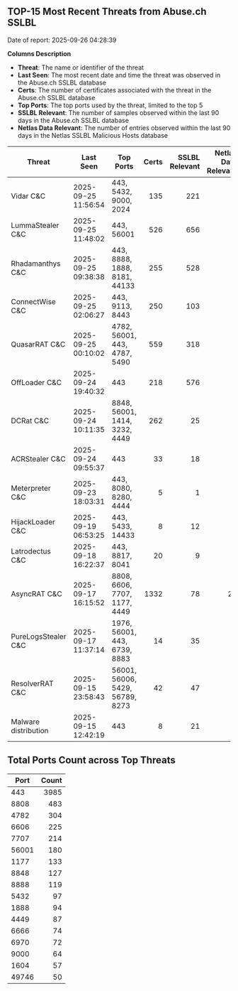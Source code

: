 ## TOP-15 Most Recent Threats from Abuse.ch SSLBL
Date of report: 2025-09-26 04:28:39

**Columns Description**
- **Threat**: The name or identifier of the threat
- **Last Seen**: The most recent date and time the threat was observed in the Abuse.ch SSLBL database
- **Certs**: The number of certificates associated with the threat in the Abuse.ch SSLBL database
- **Top Ports**: The top ports used by the threat, limited to the top 5
- **SSLBL Relevant**: The number of samples observed within the last 90 days in the Abuse.ch SSLBL database
- **Netlas Data Relevant**: The number of entries observed within the last 90 days in the Netlas SSLBL Malicious Hosts database



| Threat                     | Last Seen           | Top Ports          | Certs        | SSLBL Relevant   | Netlas Data Relevant  |
|----------------------------|---------------------|--------------------|-------------:|-----------------:|----------------------:|
| Vidar C&C                  | 2025-09-25 11:56:54 | 443, 5432, 9000, 2024 | 135 | 221 | 0 |
| LummaStealer C&C           | 2025-09-25 11:48:02 | 443, 56001 | 526 | 656 | 4 |
| Rhadamanthys C&C           | 2025-09-25 09:38:38 | 443, 8888, 1888, 8181, 44133 | 255 | 528 | 6 |
| ConnectWise C&C            | 2025-09-25 02:06:27 | 443, 9113, 8443 | 250 | 103 | 3 |
| QuasarRAT C&C              | 2025-09-25 00:10:02 | 4782, 56001, 443, 4787, 5490 | 559 | 318 | 0 |
| OffLoader C&C              | 2025-09-24 19:40:32 | 443 | 218 | 576 | 0 |
| DCRat C&C                  | 2025-09-24 10:11:35 | 8848, 56001, 1414, 3232, 4449 | 262 | 25 | 0 |
| ACRStealer C&C             | 2025-09-24 09:55:37 | 443 | 33 | 18 | 0 |
| Meterpreter C&C            | 2025-09-23 18:03:31 | 443, 8080, 8280, 4444 | 5 | 1 | 0 |
| HijackLoader C&C           | 2025-09-19 06:53:25 | 443, 5433, 14433 | 8 | 12 | 0 |
| Latrodectus C&C            | 2025-09-18 16:22:37 | 443, 8817, 8041 | 20 | 9 | 0 |
| AsyncRAT C&C               | 2025-09-17 16:15:52 | 8808, 6606, 7707, 1177, 4449 | 1332 | 78 | 24 |
| PureLogsStealer C&C        | 2025-09-17 11:37:14 | 1976, 56001, 443, 6739, 8883 | 14 | 35 | 0 |
| ResolverRAT C&C            | 2025-09-15 23:58:43 | 56001, 56006, 5429, 56789, 8273 | 42 | 47 | 0 |
| Malware distribution       | 2025-09-15 12:42:19 | 443 | 8 | 21 | 0 |

## Total Ports Count across Top Threats
| Port       | Count      |
|------------|-----------:|
| 443 | 3985 |
| 8808 | 483 |
| 4782 | 304 |
| 6606 | 225 |
| 7707 | 214 |
| 56001 | 180 |
| 1177 | 133 |
| 8848 | 127 |
| 8888 | 119 |
| 5432 | 97 |
| 1888 | 94 |
| 4449 | 87 |
| 6666 | 74 |
| 6970 | 72 |
| 9000 | 64 |
| 1604 | 57 |
| 49746 | 50 |